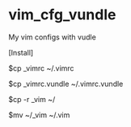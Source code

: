 # vim_cfg_vundle
My vim configs with vudle

[Install]

$cp _vimrc ~/.vimrc

$cp _vimrc.vundle ~/.vimrc.vundle

$cp -r _vim ~/

$mv ~/_vim ~/.vim
